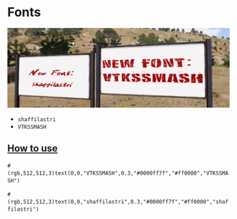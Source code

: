 # Fonts

![alt text](/img/readme/fonts.png)

- `shaffilastri`
- `VTKSSMASH`


## [How to use](https://community.bistudio.com/wiki/Procedural_Textures#Text)

`#(rgb,512,512,3)text(0,0,"VTKSSMASH",0.3,"#0000ff7f","#ff0000","VTKSSMASH")`

`#(rgb,512,512,3)text(0,0,"shaffilastri",0.3,"#0000ff7f","#ff0000","shaffilastri")`
